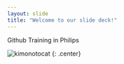 ```yaml
---
layout: slide
title: "Welcome to our slide deck!"
---
```


Github Training in Philips

![kimonotocat](https://octodex.github.com/images/kimonotocat.png)
{: .center}
